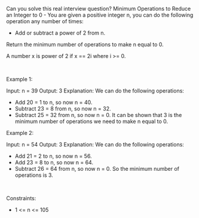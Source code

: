 Can you solve this real interview question? Minimum Operations to Reduce an Integer to 0 - You are given a positive integer n, you can do the following operation any number of times:

 * Add or subtract a power of 2 from n.

Return the minimum number of operations to make n equal to 0.

A number x is power of 2 if x == 2i where i >= 0.

 

Example 1:


Input: n = 39
Output: 3
Explanation: We can do the following operations:
- Add 20 = 1 to n, so now n = 40.
- Subtract 23 = 8 from n, so now n = 32.
- Subtract 25 = 32 from n, so now n = 0.
It can be shown that 3 is the minimum number of operations we need to make n equal to 0.


Example 2:


Input: n = 54
Output: 3
Explanation: We can do the following operations:
- Add 21 = 2 to n, so now n = 56.
- Add 23 = 8 to n, so now n = 64.
- Subtract 26 = 64 from n, so now n = 0.
So the minimum number of operations is 3.


 

Constraints:

 * 1 <= n <= 105
